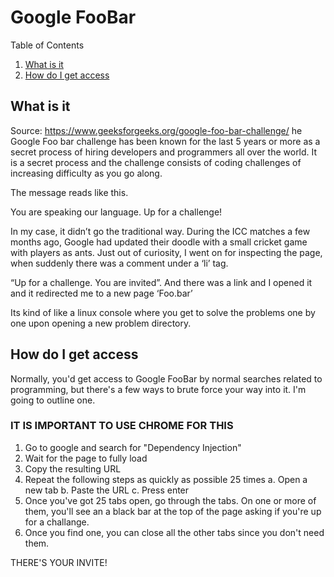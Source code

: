 # Google FooBar

Table of Contents
1. [What is it](#what-is-it)
2. [How do I get access](#how-do-i-get-access)

## What is it

Source: https://www.geeksforgeeks.org/google-foo-bar-challenge/
he Google Foo bar challenge has been known for the last 5 years or more as a secret process of hiring developers and programmers all over the world.
It is a secret process and the challenge consists of coding challenges of increasing difficulty as you go along.

The message reads like this.

You are speaking our language.  Up for a challenge!

In my case, it didn’t go the traditional way. During the ICC matches a few months ago, Google had updated their doodle with a small cricket game with players as ants.
Just out of curiosity, I went on for inspecting the page, when suddenly there was a comment under a ‘li’ tag.



“Up for a challenge. You are invited”. And there was a link and I opened it and it redirected me to a new page ‘Foo.bar’

Its kind of like a linux console where you get to solve the problems one by one upon opening a new problem directory.

## How do I get access
Normally, you'd get access to Google FooBar by normal searches related to programming, but there's a few ways to brute force your way into it.  I'm going to outline one.

### IT IS IMPORTANT TO USE CHROME FOR THIS

1. Go to google and search for "Dependency Injection"
2. Wait for the page to fully load
3. Copy the resulting URL
4. Repeat the following steps as quickly as possible 25 times
    a. Open a new tab
    b. Paste the URL
    c. Press enter
5. Once you've got 25 tabs open, go through the tabs.  On one or more of them, you'll see an a black bar at the top of the page asking if you're up for a challange.
6. Once you find one, you can close all the other tabs since you don't need them.

THERE'S YOUR INVITE!